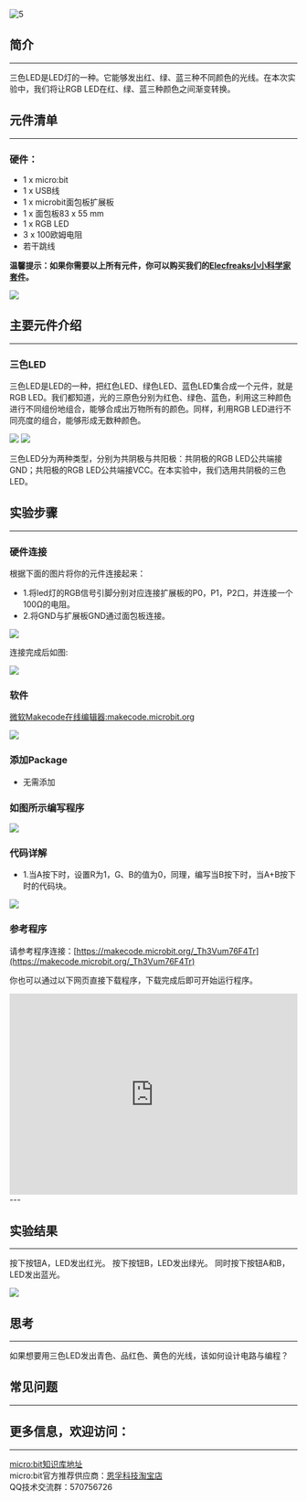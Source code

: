  ![5](https://i.imgur.com/mEAx3Tx.jpg)  

## 简介
---
三色LED是LED灯的一种。它能够发出红、绿、蓝三种不同颜色的光线。在本次实验中，我们将让RGB LED在红、绿、蓝三种颜色之间渐变转换。

## 元件清单
---
### 硬件：
- 1 x micro:bit
- 1 x USB线
- 1 x microbit面包板扩展板
- 1 x 面包板83 x 55 mm
- 1 x RGB LED
- 3 x 100欧姆电阻 
- 若干跳线

**温馨提示：如果你需要以上所有元件，你可以购买我们的[Elecfreaks小小科学家套件](https://item.taobao.com/item.htm?spm=a1z10.1-c-s.w4024-17803785896.2.18dc3f94XOgpWg&id=562837851877&scene=taobao_shop)。**

![](https://i.imgur.com/W4tseua.jpg)

## 主要元件介绍
---
### 三色LED

三色LED是LED的一种，把红色LED、绿色LED、蓝色LED集合成一个元件，就是RGB LED。我们都知道，光的三原色分别为红色、绿色、蓝色，利用这三种颜色进行不同组份地组合，能够合成出万物所有的颜色。同样，利用RGB LED进行不同亮度的组合，能够形成无数种颜色。  

![](https://i.imgur.com/9VLb4LB.jpg)
![](https://i.imgur.com/kaoHHJ2.jpg)
  
三色LED分为两种类型，分别为共阴极与共阳极：共阴极的RGB LED公共端接GND；共阳极的RGB LED公共端接VCC。在本实验中，我们选用共阴极的三色LED。 

## 实验步骤
---
### 硬件连接
根据下面的图片将你的元件连接起来：

- 1.将led灯的RGB信号引脚分别对应连接扩展板的P0，P1，P2口，并连接一个100Ω的电阻。
- 2.将GND与扩展板GND通过面包板连接。

![](https://i.imgur.com/krrGHBs.jpg)

连接完成后如图:

![](https://i.imgur.com/DkfsnTs.jpg)

### 软件

[微软Makecode在线编辑器:makecode.microbit.org](https://makecode.microbit.org/)

![](https://i.imgur.com/JHZUvh2.png)

### 添加Package
- 无需添加

### 如图所示编写程序

![](https://i.imgur.com/iPoWv7j.png)

### 代码详解
- 1.当A按下时，设置R为1，G、B的值为0，同理，编写当B按下时，当A+B按下时的代码块。

![](https://i.imgur.com/mjt36BA.png)

### 参考程序
请参考程序连接：[https://makecode.microbit.org/_Th3Vum76F4Tr](https://makecode.microbit.org/_Th3Vum76F4Tr)

你也可以通过以下网页直接下载程序，下载完成后即可开始运行程序。

<div style="position:relative;height:0;padding-bottom:70%;overflow:hidden;"><iframe style="position:absolute;top:0;left:0;width:100%;height:100%;" src="https://makecode.microbit.org/#pub:_Th3Vum76F4Tr" frameborder="0" sandbox="allow-popups allow-forms allow-scripts allow-same-origin"></iframe></div>  
---

## 实验结果
---
按下按钮A，LED发出红光。 
按下按钮B，LED发出绿光。
同时按下按钮A和B， LED发出蓝光。

![](https://i.imgur.com/fDTbmRK.gif)


## 思考
---
如果想要用三色LED发出青色、品红色、黄色的光线，该如何设计电路与编程？

## 常见问题
---

## 更多信息，欢迎访问：
---
[micro:bit知识库地址](https://www.elecfreaks.com/learn-cn/)       
micro:bit官方推荐供应商：[恩孚科技淘宝店](https://shop69086944.taobao.com/?spm=a230r.7195193.1997079397.2.RSthR0)      
QQ技术交流群：570756726 


